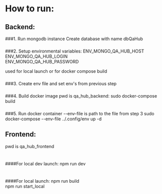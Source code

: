 # How to run:

##
## Backend:
###1. Run mongodb instance
Create database with name dbQaHub

###
###2. Setup environmental variables:
ENV_MONGO_QA_HUB_HOST  
ENV_MONGO_QA_HUB_LOGIN  
ENV_MONGO_QA_HUB_PASSWORD

used for local launch or for docker compose build

###
###3. Create env file and set env's from previous step


###
###4. Build docker image
pwd is qa_hub_backend:
sudo docker-compose build

###
###5. Run docker container
--env-file is path to the file from step 3
sudo docker-compose --env-file ../.config/env up -d

## 
##  Frontend:
pwd is qa_hub_frontend

#
####For local dev launch:
npm run dev
#
####For local launch: 
npm run build \
npm run start_local
